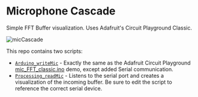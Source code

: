 # Microphone Cascade
Simple FFT Buffer visualization. Uses Adafruit's Circuit Playground Classic.

![micCascade](https://user-images.githubusercontent.com/1014562/62833208-53691a00-bc3b-11e9-93d0-181b7db275f5.gif)

This repo contains two scripts: 
- [`Arduino_writeMic`](Arduino_writeMic) - Exactly the same as the Adafruit Circuit Playground [mic_FFT_classic.ino](https://github.com/adafruit/Adafruit_CircuitPlayground/blob/master/examples/Microphone_Demos/mic_FFT_classic/mic_FFT_classic.ino) demo, except added Serial communication.
- [`Processing_readMic`](Processing_readMic) - Listens to the serial port and creates a visualization of the incoming buffer. Be sure to edit the script to reference the correct serial device.

